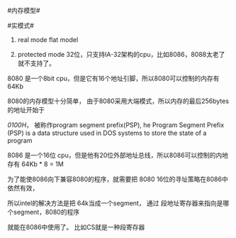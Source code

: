 #内存模型#

#实模式#
1. real mode flat model

2. protected mode
32位，只支持IA-32架构的cpu，比如8086，8088太老了就不支持了。


8080 是一个8bit cpu，但是它有16个地址引脚，所以8080可以控制的内存有 64Kb

8080的内存模型十分简单， 由于8080采用大端模式，所以内存的最后256bytes的地址开始于

*0100H*， 被称作program segment prefix(PSP), he Program Segment Prefix (PSP) is 
a data structure used in DOS systems to store the state of a program

8086 是一个16位 cpu，但是他有20位外部地址总线，所以8086可以控制的内地存有 64Kb * 8 = 1M

为了能使8086向下兼容8080的程序，就需要把 8080 16位的寻址策略在8086中依然有效，

所以intel的解决方法是把 64k当成一个segment， 通过 段地址寄存器来指向是哪个segment，8080的程序

就能在8086中使用了。 比如CS就是一种段寄存器




